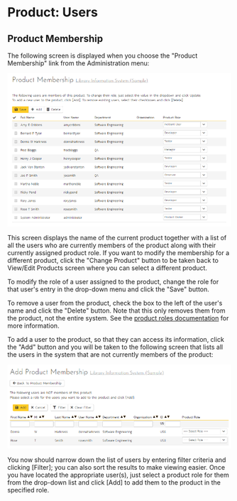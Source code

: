 # Product: Users


## Product Membership

The following screen is displayed when you choose the "Product Membership" link from the Administration menu:

![](img/Product_Users_107.png)

This screen displays the name of the current product together with a list of all the users who are currently members of the product along with their currently assigned product role. If you want to modify the membership for a different product, click the "Change Product" button to be taken back to View/Edit Products screen where you can select a different product.

To modify the role of a user assigned to the product, change the role for that user's entry in the drop-down menu and click the "Save" button. 

To remove a user from the product, check the box to the left of the user's name and click the "Delete" button. Note that this only removes them from the product, not the entire system. See the [product roles documentation](System-Users.md#view-edit-roles) for more information.

To add a user to the product, so that they can access its information, click the "Add" button and you will be taken to the following screen that lists all the users in the system that are not currently members of the product:

![](img/Product_Users_108.png)

You now should narrow down the list of users by entering filter criteria and clicking \[Filter\]; you can also sort the results to make viewing easier. Once you have located the appropriate user(s), just select a product role for them from the drop-down list and click \[Add\] to add them to the product in the specified role.


